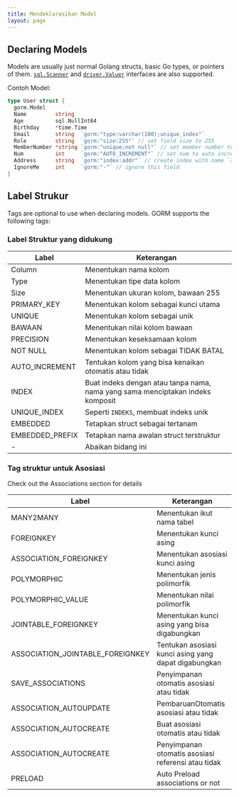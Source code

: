 ```yaml
---
title: Mendeklarasikan Model
layout: page
---
```


## Declaring Models

Models are usually just normal Golang structs, basic Go types, or pointers of them. [`sql.Scanner`](https://golang.org/pkg/database/sql/#Scanner) and [`driver.Valuer`](https://golang.org/pkg/database/sql/driver/#Valuer) interfaces are also supported.

Contoh Model:

```go
type User struct {
  gorm.Model
  Name         string
  Age          sql.NullInt64
  Birthday     *time.Time
  Email        string  `gorm:"type:varchar(100);unique_index"`
  Role         string  `gorm:"size:255"` // set field size to 255
  MemberNumber *string `gorm:"unique;not null"` // set member number to unique and not null
  Num          int     `gorm:"AUTO_INCREMENT"` // set num to auto incrementable
  Address      string  `gorm:"index:addr"` // create index with name `addr` for address
  IgnoreMe     int     `gorm:"-"` // ignore this field
}
```

## Label Strukur

Tags are optional to use when declaring models. GORM supports the following tags:

### Label Struktur yang didukung

| Label           | Keterangan                                                                     |
| --------------- | ------------------------------------------------------------------------------ |
| Column          | Menentukan nama kolom                                                          |
| Type            | Menentukan tipe data kolom                                                     |
| Size            | Menentukan ukuran kolom, bawaan 255                                            |
| PRIMARY_KEY     | Menentukan kolom sebagai kunci utama                                           |
| UNIQUE          | Menentukan kolom sebagai unik                                                  |
| BAWAAN          | Menentukan nilai kolom bawaan                                                  |
| PRECISION       | Menentukan keseksamaan kolom                                                   |
| NOT NULL        | Menentukan kolom sebagai TIDAK BATAL                                           |
| AUTO_INCREMENT  | Tentukan kolom yang bisa kenaikan otomatis atau tidak                          |
| INDEX           | Buat indeks dengan atau tanpa nama, nama yang sama menciptakan indeks komposit |
| UNIQUE_INDEX    | Seperti `INDEKS`, membuat indeks unik                                          |
| EMBEDDED        | Tetapkan struct sebagai tertanam                                               |
| EMBEDDED_PREFIX | Tetapkan nama awalan struct terstruktur                                        |
| -               | Abaikan bidang ini                                                             |

### Tag struktur untuk Asosiasi

Check out the Associations section for details

| Label                              | Keterangan                                           |
| ---------------------------------- | ---------------------------------------------------- |
| MANY2MANY                          | Menentukan ikut nama tabel                           |
| FOREIGNKEY                         | Menentukan kunci asing                               |
| ASSOCIATION_FOREIGNKEY             | Menentukan asosiasi kunci asing                      |
| POLYMORPHIC                        | Menentukan jenis polimorfik                          |
| POLYMORPHIC_VALUE                  | Menentukan nilai polimorfik                          |
| JOINTABLE_FOREIGNKEY               | Menentukan kunci asing yang bisa digabungkan         |
| ASSOCIATION_JOINTABLE_FOREIGNKEY | Tentukan asosiasi kunci asing yang dapat digabungkan |
| SAVE_ASSOCIATIONS                  | Penyimpanan otomatis asosiasi atau tidak             |
| ASSOCIATION_AUTOUPDATE             | PembaruanOtomatis asosiasi atau tidak                |
| ASSOCIATION_AUTOCREATE             | Buat asosiasi otomatis atau tidak                    |
| ASSOCIATION_AUTOCREATE             | Penyimpanan otomatis asosiasi referensi atau tidak   |
| PRELOAD                            | Auto Preload associations or not                     |
